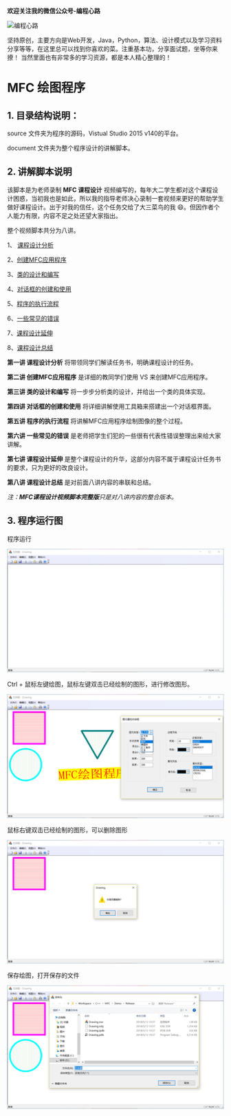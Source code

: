 **欢迎关注我的微信公众号-编程心路**

![编程心路](https://wenshixin.gitee.io/blog/2018/09/14/%E6%88%91%E7%9A%84Java%E8%A1%80%E6%B3%AA%E5%8F%B2/%E4%BA%8C%E7%BB%B4%E7%A0%81.png)

坚持原创，主要方向是Web开发，Java，Python，算法、设计模式以及学习资料分享等等，在这里总可以找到你喜欢的菜。注重基本功，分享面试题，坐等你来撩！
当然里面也有非常多的学习资源，都是本人精心整理的！

# MFC 绘图程序

## 1. 目录结构说明：

source 文件夹为程序的源码，Vistual Studio 2015 v140的平台。

document 文件夹为整个程序设计的讲解脚本。

## 2. 讲解脚本说明

该脚本是为老师录制 **MFC 课程设计** 视频编写的，每年大二学生都对这个课程设计困惑，当初我也是如此，所以我的指导老师决心录制一套视频来更好的帮助学生做好课程设计。出于对我的信任，这个任务交给了大三菜鸟的我 :smile:。但因作者个人能力有限，内容不足之处还望大家指出。

整个视频脚本共分为八讲。

1、 [课程设计分析](./document/1-课程设计分析.md)

2、[创建MFC应用程序](./document/2-创建MFC应用程序.md)

3、[类的设计和编写](./document/3-类的设计和编写.md)

4、[对话框的创建和使用](./document/4-对话框的创建和使用.md)

5、[程序的执行流程](./document/5-程序的执行流程.md)

6、[一些常见的错误](./document/6-一些常见的错误.md)

7、[课程设计延伸](./document/7-课程设计延伸.md)

8、[课程设计总结](./document/8-课程设计总结.md)

**第一讲 课程设计分析** 将带领同学们解读任务书，明确课程设计的任务。

**第二讲 创建MFC应用程序** 是详细的教同学们使用 VS 来创建MFC应用程序。

**第三讲 类的设计和编写** 将一步步分析类的设计，并给出一个类的具体实现。

**第四讲 对话框的创建和使用** 将详细讲解使用工具箱来搭建出一个对话框界面。

**第五讲 程序的执行流程** 将讲解MFC应用程序绘制图像的整个过程。

**第六讲 一些常见的错误** 是老师把学生们犯的一些很有代表性错误整理出来给大家讲解。

**第七讲 课程设计延伸** 是整个课程设计的升华，这部分内容不属于课程设计任务书的要求，只为更好的改良设计。

**第八讲 课程设计总结** 是对前面八讲内容的串联和总结。

*注：**MFC课程设计视频脚本完整版**只是对八讲内容的整合版本。*

## 3. 程序运行图

程序运行

![程序运行](./document/images/程序运行.png)

Ctrl + 鼠标左键绘图，鼠标左键双击已经绘制的图形，进行修改图形。

![绘图](./document/images/绘图.png)

鼠标右键双击已经绘制的图形，可以删除图形

![删除图形](./document/images/删除图形.png)

保存绘图，打开保存的文件

![保存绘图](./document/images/保存绘图.png)
